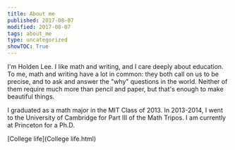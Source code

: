 ```yaml
---
title: About me
published: 2017-08-07
modified: 2017-08-07
tags: about_me
type: uncategorized
showTOC: True
---
```




I'm Holden Lee. I like math and writing, and I care deeply about education. To me, math and writing have a lot in common: they both call on us to be precise, and to ask and answer the "why" questions in the world. Neither of them require much more than pencil and paper, but that's enough to make beautiful things.

I graduated as a math major in the MIT Class of 2013. In 2013-2014, I went to the University of Cambridge for Part III of the Math Tripos. I am currently at Princeton for a Ph.D.

[College life](College life.html)


